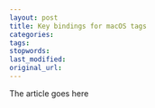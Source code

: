 ```yaml
---
layout: post
title: Key bindings for macOS tags
categories:
tags:
stopwords:
last_modified:
original_url: 
---
```


The article goes here

